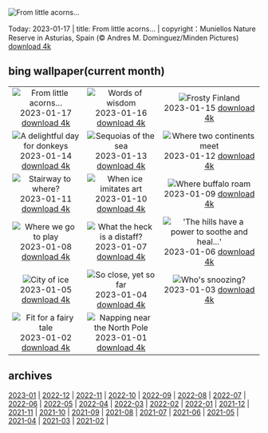 ![From little acorns…](https://cn.bing.com/th?id=OHR.SessileOaks_EN-US1487454928_UHD.jpg&w=1000)

Today: 2023-01-17 | title: From little acorns… | copyright：Muniellos Nature Reserve in Asturias, Spain (© Andres M. Dominguez/Minden Pictures) [download 4k](https://cn.bing.com/th?id=OHR.SessileOaks_EN-US1487454928_UHD.jpg)

## bing wallpaper(current month)

|  |  |  |
| :----: | :----: | :----: |
| ![From little acorns…](https://cn.bing.com/th?id=OHR.SessileOaks_EN-US1487454928_UHD.jpg&pid=hp&w=384&h=216&rs=1&c=4) <br/>2023-01-17 [download 4k](https://cn.bing.com/th?id=OHR.SessileOaks_EN-US1487454928_UHD.jpg)| ![Words of wisdom](https://cn.bing.com/th?id=OHR.InscriptionWall_EN-US1392173431_UHD.jpg&pid=hp&w=384&h=216&rs=1&c=4) <br/>2023-01-16 [download 4k](https://cn.bing.com/th?id=OHR.InscriptionWall_EN-US1392173431_UHD.jpg)| ![Frosty Finland](https://cn.bing.com/th?id=OHR.Turku_EN-US1258814703_UHD.jpg&pid=hp&w=384&h=216&rs=1&c=4) <br/>2023-01-15 [download 4k](https://cn.bing.com/th?id=OHR.Turku_EN-US1258814703_UHD.jpg)|
| ![A delightful day for donkeys](https://cn.bing.com/th?id=OHR.DonkeyFeast_EN-US1153850805_UHD.jpg&pid=hp&w=384&h=216&rs=1&c=4) <br/>2023-01-14 [download 4k](https://cn.bing.com/th?id=OHR.DonkeyFeast_EN-US1153850805_UHD.jpg)| ![Sequoias of the sea](https://cn.bing.com/th?id=OHR.Pneumatocysts_EN-US1065729036_UHD.jpg&pid=hp&w=384&h=216&rs=1&c=4) <br/>2023-01-13 [download 4k](https://cn.bing.com/th?id=OHR.Pneumatocysts_EN-US1065729036_UHD.jpg)| ![Where two continents meet](https://cn.bing.com/th?id=OHR.RumeliHisari_EN-US4800002879_UHD.jpg&pid=hp&w=384&h=216&rs=1&c=4) <br/>2023-01-12 [download 4k](https://cn.bing.com/th?id=OHR.RumeliHisari_EN-US4800002879_UHD.jpg)|
| ![Stairway to where?](https://cn.bing.com/th?id=OHR.Umschreibung_EN-US4693850900_UHD.jpg&pid=hp&w=384&h=216&rs=1&c=4) <br/>2023-01-11 [download 4k](https://cn.bing.com/th?id=OHR.Umschreibung_EN-US4693850900_UHD.jpg)| ![When ice imitates art](https://cn.bing.com/th?id=OHR.HummockIce_EN-US4606231645_UHD.jpg&pid=hp&w=384&h=216&rs=1&c=4) <br/>2023-01-10 [download 4k](https://cn.bing.com/th?id=OHR.HummockIce_EN-US4606231645_UHD.jpg)| ![Where buffalo roam](https://cn.bing.com/th?id=OHR.BisonWindCave_EN-US4537340482_UHD.jpg&pid=hp&w=384&h=216&rs=1&c=4) <br/>2023-01-09 [download 4k](https://cn.bing.com/th?id=OHR.BisonWindCave_EN-US4537340482_UHD.jpg)|
| ![Where we go to play](https://cn.bing.com/th?id=OHR.Breckenridge_EN-US4460042968_UHD.jpg&pid=hp&w=384&h=216&rs=1&c=4) <br/>2023-01-08 [download 4k](https://cn.bing.com/th?id=OHR.Breckenridge_EN-US4460042968_UHD.jpg)| ![What the heck is a distaff?](https://cn.bing.com/th?id=OHR.Mohair_EN-US4379797092_UHD.jpg&pid=hp&w=384&h=216&rs=1&c=4) <br/>2023-01-07 [download 4k](https://cn.bing.com/th?id=OHR.Mohair_EN-US4379797092_UHD.jpg)| !['The hills have a power to soothe and heal...'](https://cn.bing.com/th?id=OHR.BlackFell_EN-US4276698070_UHD.jpg&pid=hp&w=384&h=216&rs=1&c=4) <br/>2023-01-06 [download 4k](https://cn.bing.com/th?id=OHR.BlackFell_EN-US4276698070_UHD.jpg)|
| ![City of ice](https://cn.bing.com/th?id=OHR.HIISSF_EN-US4182845947_UHD.jpg&pid=hp&w=384&h=216&rs=1&c=4) <br/>2023-01-05 [download 4k](https://cn.bing.com/th?id=OHR.HIISSF_EN-US4182845947_UHD.jpg)| ![So close, yet so far](https://cn.bing.com/th?id=OHR.Perihelion_EN-US4106263162_UHD.jpg&pid=hp&w=384&h=216&rs=1&c=4) <br/>2023-01-04 [download 4k](https://cn.bing.com/th?id=OHR.Perihelion_EN-US4106263162_UHD.jpg)| ![Who's snoozing?](https://cn.bing.com/th?id=OHR.SandhillSleeping_EN-US4023790571_UHD.jpg&pid=hp&w=384&h=216&rs=1&c=4) <br/>2023-01-03 [download 4k](https://cn.bing.com/th?id=OHR.SandhillSleeping_EN-US4023790571_UHD.jpg)|
| ![Fit for a fairy tale](https://cn.bing.com/th?id=OHR.HohenzollernBurg_EN-US3949412118_UHD.jpg&pid=hp&w=384&h=216&rs=1&c=4) <br/>2023-01-02 [download 4k](https://cn.bing.com/th?id=OHR.HohenzollernBurg_EN-US3949412118_UHD.jpg)| ![Napping near the North Pole](https://cn.bing.com/th?id=OHR.NorwayNYD_EN-US3880728634_UHD.jpg&pid=hp&w=384&h=216&rs=1&c=4) <br/>2023-01-01 [download 4k](https://cn.bing.com/th?id=OHR.NorwayNYD_EN-US3880728634_UHD.jpg)|

## archives

[2023-01](./archives/2023-01.md) | [2022-12](./archives/2022-12.md) | [2022-11](./archives/2022-11.md) | [2022-10](./archives/2022-10.md) | [2022-09](./archives/2022-09.md) | [2022-08](./archives/2022-08.md) | [2022-07](./archives/2022-07.md) | [2022-06](./archives/2022-06.md) |
[2022-05](./archives/2022-05.md) | [2022-04](./archives/2022-04.md) | [2022-03](./archives/2022-03.md) | [2022-02](./archives/2022-02.md) | [2022-01](./archives/2022-01.md) | [2021-12](./archives/2021-12.md) | [2021-11](./archives/2021-11.md) | [2021-10](./archives/2021-10.md) |
[2021-09](./archives/2021-09.md) | [2021-08](./archives/2021-08.md) | [2021-07](./archives/2021-07.md) | [2021-06](./archives/2021-06.md) | [2021-05](./archives/2021-05.md) | [2021-04](./archives/2021-04.md) | [2021-03](./archives/2021-03.md) | [2021-02](./archives/2021-02.md) |
